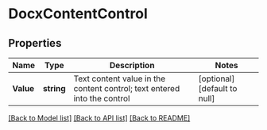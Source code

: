 # DocxContentControl

## Properties
Name | Type | Description | Notes
------------ | ------------- | ------------- | -------------
**Value** | **string** | Text content value in the content control; text entered into the control | [optional] [default to null]

[[Back to Model list]](../README.md#documentation-for-models) [[Back to API list]](../README.md#documentation-for-api-endpoints) [[Back to README]](../README.md)


